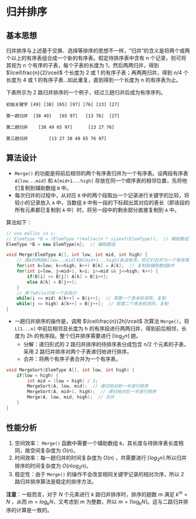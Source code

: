 # 归并排序

## 基本思想

归并排序与上述基于交换、选择等排序的思想不一样，“归并”的含义是将两个或两个以上的有序表组合成一个新的有序表。假定待排序表中含有 n 个记录，则可将其视为 n 个有序的子表，每个子表的长度为 1，然后两两归并，得到 $\lceil\frac{n}{2}\rceil$ 个长度为 2 或 1 的有序子表；再两两归并，得到 n/4 个长度为 4 或 1 的有序子表...如此重复，直到得到一个长度为 n 的有序表为止。

下表所示为 2 路归并排序的一个例子，经过三趟归并后成为有序序列。

```
初始关键字 [49] [38] [65] [97] [76] [13] [27]

第一趟归并  [38 49]   [65 97]   [13 76]  [27]

第二趟归并    [38 49 65 97]      [13 27 76]

第三趟归并        [13 27 38 49 65 76 97]

```

## 算法设计

- `Merge()` 的功能是将前后相邻的两个有序表归并为一个有序表。设两段有序表 `A[low...mid]` 和 `A[mid+1...high]` 存放在同一个顺序表的相邻位置，先将他们复制到辅助数组 `B` 中。
- 每次归并的过程中，从对应 `B` 中的两个段取出一个记录进行关键字的比较，将较小的记录放入 `A` 中，当数组 `B` 中有一段的下标超出其对应的表长（即该段的所有元素都已复制到 `A` 中）时，将另一段中的剩余部分直接复制到 `A` 中。

算法如下：

```cpp
// use malloc in c:
// ElemType *B = (ElemType *)malloc(n * sizeof(ElemType));  // 辅助数组
ElemType *B = new ElemType[n];  // 辅助数组

void Merge(ElemType A[], int low, int mid, int high) {
    // 表A的两段A[low...mid]和A[mid+1...high]各自有序，将它们合并为一个有序表
    for(int k=low; k<=high; k++) B[k] = A[k];  // 复制到辅助数组B中
    for(int i=low, j=mid+1, k=i; i<=mid && j<=high; k++) {
        if(B[i] <= B[j]) A[k] = B[i++];
        else A[k] = B[j++];
    }
    // 两个while只有一个会执行
    while(i <= mid) A[k++] = B[i++];  // 若第一个表未检测完，复制
    while(j <= high) A[k++] = B[j++];  // 若第二个表未检测完，复制
}
```

- 一趟归并排序的操作是，调用 $\lceil\frac{n}{2h}\rceil$ 次算法 `Merge()`，将 `L[1...n]` 中前后相邻且长度为 h 的有序段进行两两归并，得到前后相邻，长度为 2h 的有序段。整个归并排序需要进行 $\lceil\log_2n\rceil$ 趟。
  - 分解：递归形式的 2 路归并排序的待排序表分成包含 n/2 个元素的子表，采用 2 路归并排序对两个子表递归地进行排序。
  - 合并：将两个有序子表合并为一个有序表。

```cpp
void MergeSort(ElemType A[], int low, int high) {
    if(low < high) {
        int mid = (low + high) / 2;
        MergeSort(A, low, mid);  // 递归地对前一半进行排序
        MergeSort(A, mid+1, high);  // 递归地对后一半进行排序
        Merge(A, low, mid, high);  // 合并
    }
}
```

## 性能分析

1. 空间效率： `Merge()` 函数中需要一个辅助数组 `B`，其长度与待排序表长度相同，故空间复杂度为 $O(n)$。
2. 时间效率：每一趟归并的时间复杂度为 $O(n)$ ，共需要进行 $\lceil log_2n\rceil$ 所以归并排序的时间复杂度为 $O(n\log_2n)$。
3. 稳定性：由于 `Merge()` 的操作不会改变相同关键字记录的相对次序，所以 2 路归并排序算法是稳定的排序方法。

**注意**：一般而言，对于 $N$ 个元素进行 $k$ 路归并排序时，排序的趟数 $m$ 满足 $k^m=N$ ，从而 $m=log_kN$，又考虑到 m 为整数，所以 $m=\lceil\log_kN\rceil$。这与二路归并排序的计算是一致的。
